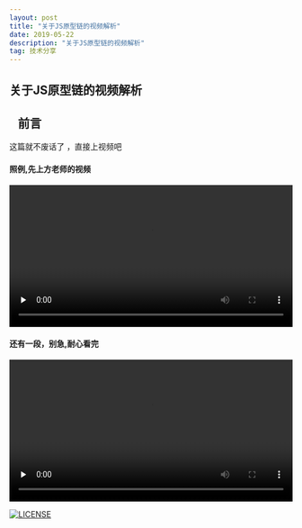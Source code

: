 ```yaml
---
layout: post
title: "关于JS原型链的视频解析"
date: 2019-05-22
description: "关于JS原型链的视频解析"
tag: 技术分享
---   
```


关于JS原型链的视频解析
------------------------


   前言
   --
   
   这篇就不废话了 ，直接上视频吧
   
   
#### 照例,先上方老师的视频

<video id="video" controls="" preload="none" width='100%'>
      <source id="mp4" src="https://www.zhihu.com/video/1104653195942559744" type="video/mp4">
      </video>
      
      
#### 还有一段，别急,耐心看完

<video id="video2" controls="" preload="none" width='100%'>
      <source id="mp42" src="https://www.zhihu.com/video/1104653412570013696" type="video/mp4">
      </video>
      
      
   
   



[![LICENSE](https://img.shields.io/badge/license-Anti%20996-blue.svg)](https://github.com/996icu/996.ICU/blob/master/LICENSE)
